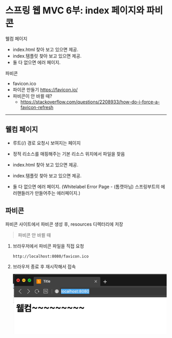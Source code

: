 # 스프링 웹 MVC 6부: index 페이지와 파비콘

웰컴 페이지

* index.html 찾아 보고 있으면 제공.
* index.템플릿 찾아 보고 있으면 제공.
* 둘 다 없으면 에러 페이지.

파비콘

* favicon.ico
* 파이콘 만들기 https://favicon.io/
* 파비콘이 안 바뀔 때?
  * https://stackoverflow.com/questions/2208933/how-do-i-force-a-favicon-refresh

---

## 웰컴 페이지

* 루트(/) 경로 요청시 보여지는 페이지
* 정적 리소스를 매핑해주는 기본 리소스 위치에서 파일을 찾음

* index.html 찾아 보고 있으면 제공.
* index.템플릿 찾아 보고 있으면 제공.
* 둘 다 없으면 에러 페이지. (Whitelabel Error Page - (톰캣아님) 스프링부트의 에러핸들러가 만들어주는 에러페이지.)



## 파비콘

파비콘 사이트에서 파비콘 생성 후, resources 디렉터리에 저장

> 파비콘 안 바뀔 때

1. 브라우저에서 파비콘 파일을 직접 요청

   ```
   http://localhost:8080/favicon.ico
   ```

2. 브라우저 종료 후 재시작해서 접속

   ![image-20201230145111819](images/image-20201230145111819.png)

